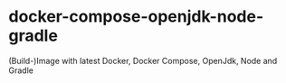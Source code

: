 # docker-compose-openjdk-node-gradle
(Build-)Image with latest Docker, Docker Compose, OpenJdk, Node and Gradle
